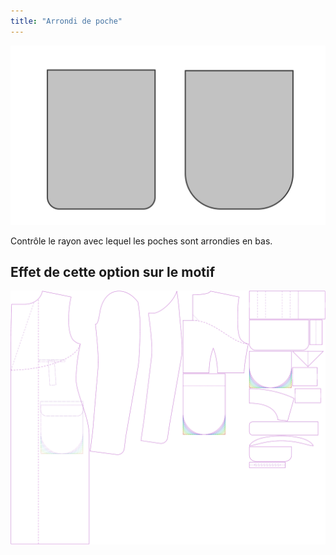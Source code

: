 ```yaml
---
title: "Arrondi de poche"
---
```


![Arrondi de poche](pocketradius.svg)

Contrôle le rayon avec lequel les poches sont arrondies en bas.

## Effet de cette option sur le motif

![Cette image montre l'effet de cette option en superposant plusieurs variantes qui ont une valeur différente pour cette option](carlton_pocketradius_sample.svg "Effet de cette option sur le motif")

